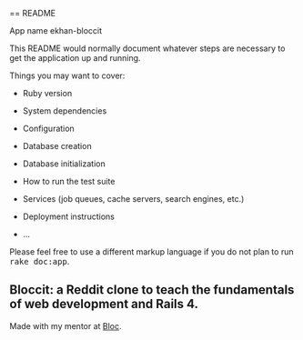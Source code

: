 == README

App name ekhan-bloccit

This README would normally document whatever steps are necessary to get the
application up and running.

Things you may want to cover:

* Ruby version

* System dependencies

* Configuration

* Database creation

* Database initialization

* How to run the test suite

* Services (job queues, cache servers, search engines, etc.)

* Deployment instructions

* ...


Please feel free to use a different markup language if you do not plan to run
<tt>rake doc:app</tt>.
## Bloccit: a Reddit clone to teach the fundamentals of web development and Rails 4.

Made with my mentor at [Bloc](http://bloc.io).